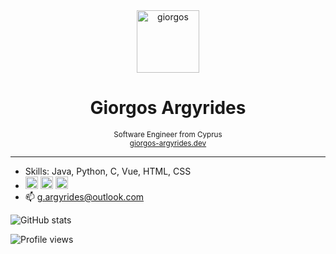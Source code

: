 <div align="center">
  <img src="https://avatars2.githubusercontent.com/u/59102508?s=460&amp;u=a71bd18a2892ec1e51640dd69da54e4fa828db68&amp;v=4" alt="giorgos" width="100">
 <br>
  <h1>Giorgos Argyrides</h1>
  <sub>
    Software Engineer from Cyprus
    <br>
    <a href="https://giorgos-argyrides.dev">giorgos-argyrides.dev</a>   
  </sub>
</div>

---

- Skills: Java, Python, C, Vue, HTML, CSS
- [<img src='https://cdn.jsdelivr.net/npm/simple-icons@3.0.1/icons/github.svg' alt='github' height='20'>](https://github.com/Giorgos-Arg)  [<img src='https://cdn.jsdelivr.net/npm/simple-icons@3.0.1/icons/linkedin.svg' alt='linkedin' height='20'>](https://www.linkedin.com/in/https://www.linkedin.com/in/giorgosargyrides//)  [<img src='https://cdn.jsdelivr.net/npm/simple-icons@3.0.1/icons/twitter.svg' alt='twitter' height='20'>](https://twitter.com/https://twitter.com/GArgyrides)
- 📫 g.argyrides@outlook.com 



![GitHub stats](https://github-readme-stats.vercel.app/api?username=Giorgos-Arg&show_icons=true)  

![Profile views](https://gpvc.arturio.dev/Giorgos-Arg)  
